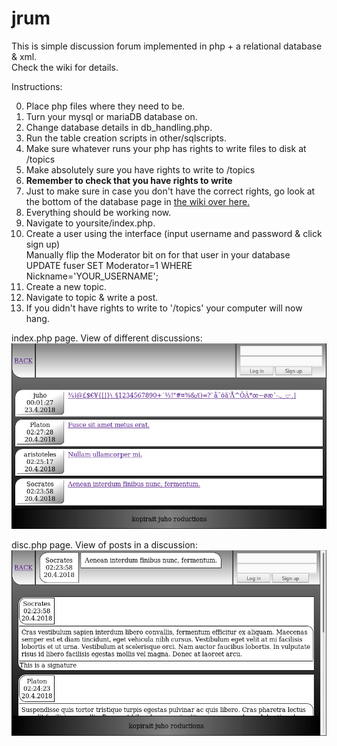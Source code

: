 # jrum

This is simple discussion forum implemented in php + a relational database & xml.
<br>Check the wiki for details.


Instructions:

0. Place php files where they need to be.
1. Turn your mysql or mariaDB database on.
2. Change database details in db_handling.php.
3. Run the table creation scripts in other/sqlscripts.
4. Make sure whatever runs your php has rights to write files to disk at /topics
5. Make absolutely sure you have rights to write to /topics
6. **Remember to check that you have rights to write**
7. Just to make sure in case you don't have the correct rights, go look at the bottom of the database page in [the wiki over here.](https://github.com/JuhisVain/jrum/wiki/Database)
8. Everything should be working now.
9. Navigate to yoursite/index.php.
10. Create a user using the interface (input username and password & click sign up)
  <br>Manually flip the Moderator bit on for that user in your database
  <br>UPDATE fuser SET Moderator=1 WHERE Nickname='YOUR_USERNAME';
11. Create a new topic.
12. Navigate to topic & write a post.
13. If you didn't have rights to write to '/topics' your computer will now hang.

index.php page. View of different discussions:
![Alt text](/other/index.jpg "index page")

disc.php page. View of posts in a discussion:
![Alt text](/other/disc.jpg "discussion page")
